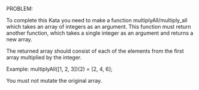 PROBLEM: 

To complete this Kata you need to make a function multiplyAll/multiply_all which takes an array of integers as an argument. This function must return another function, which takes a single integer as an argument and returns a new array.

The returned array should consist of each of the elements from the first array multiplied by the integer.

Example:
multiplyAll([1, 2, 3])(2) = [2, 4, 6];

You must not mutate the original array.
